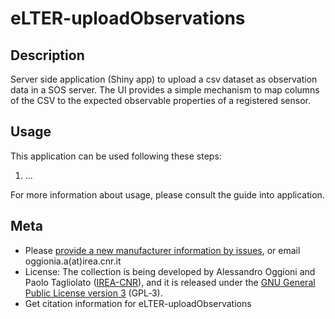 eLTER-uploadObservations
======================

## Description
Server side application (Shiny app) to upload a csv dataset as observation data in a SOS server.
The UI provides a simple mechanism to map columns of the CSV to the expected observable properties of a registered sensor.

## Usage
This application can be used following these steps:
1. ...

For more information about usage, please consult the guide into application.

## Meta
* Please [provide a new manufacturer information by issues](https://github.com/oggioniale/eLTER-uploadObservations/issues), or email oggionia.a(at)irea.cnr.it
* License: The collection is being developed by Alessandro Oggioni and Paolo Tagliolato ([IREA-CNR](http://www.irea.cnr.it)), and it is released under the [GNU General Public License version 3](https://www.gnu.org/licenses/gpl-3.0.html) (GPL‑3).
* Get citation information for eLTER-uploadObservations
``` bibtex
```
